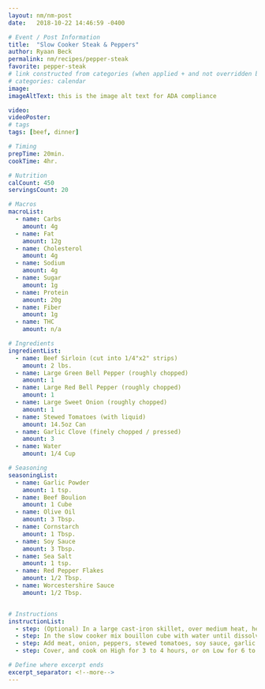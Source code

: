 ```yaml
---
layout: nm/nm-post
date:   2018-10-22 14:46:59 -0400

# Event / Post Information
title:  "Slow Cooker Steak & Peppers"
author: Ryaan Beck
permalink: nm/recipes/pepper-steak
favorite: pepper-steak
# link constructed from categories (when applied + and not overridden by permalink)
# categories: calendar
image:
imageAltText: this is the image alt text for ADA compliance

video:
videoPoster:
# tags
tags: [beef, dinner]

# Timing
prepTime: 20min.
cookTime: 4hr.

# Nutrition
calCount: 450
servingsCount: 20

# Macros
macroList:
  - name: Carbs
    amount: 4g
  - name: Fat
    amount: 12g
  - name: Cholesterol
    amount: 4g
  - name: Sodium
    amount: 4g
  - name: Sugar
    amount: 1g
  - name: Protein
    amount: 20g
  - name: Fiber
    amount: 1g
  - name: THC
    amount: n/a

# Ingredients
ingredientList:
  - name: Beef Sirloin (cut into 1/4"x2" strips)
    amount: 2 lbs.
  - name: Large Green Bell Pepper (roughly chopped)
    amount: 1
  - name: Large Red Bell Pepper (roughly chopped)
    amount: 1
  - name: Large Sweet Onion (roughly chopped)
    amount: 1
  - name: Stewed Tomatoes (with liquid)
    amount: 14.5oz Can
  - name: Garlic Clove (finely chopped / pressed)
    amount: 3
  - name: Water
    amount: 1/4 Cup

# Seasoning
seasoningList:
  - name: Garlic Powder
    amount: 1 tsp.
  - name: Beef Boulion
    amount: 1 Cube
  - name: Olive Oil
    amount: 3 Tbsp.
  - name: Cornstarch
    amount: 1 Tbsp.
  - name: Soy Sauce
    amount: 3 Tbsp.
  - name: Sea Salt
    amount: 1 tsp.
  - name: Red Pepper Flakes
    amount: 1/2 Tbsp.
  - name: Worcestershire Sauce
    amount: 1/2 Tbsp.


# Instructions
instructionList:
  - step: (Optional) In a large cast-iron skillet, over medium heat, heat the oil and sear the beef strips until brown on the outside.
  - step: In the slow cooker mix bouillon cube with water until dissolved, then mix in cornstarch until dissolved.
  - step: Add meat, onion, peppers, stewed tomatoes, soy sauce, garlic and remaining ingredients / seasonings.
  - step: Cover, and cook on High for 3 to 4 hours, or on Low for 6 to 8 hours.

# Define where excerpt ends
excerpt_separator: <!--more-->
---
```

